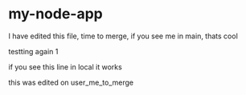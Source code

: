 # my-node-app

I have edited this file, time to merge, if you see me in main, thats cool

testting again 1

if you see this line in local it works


this was edited on user_me_to_merge

